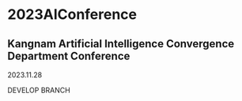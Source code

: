 # 2023AIConference
## Kangnam Artificial Intelligence Convergence Department Conference
2023.11.28

DEVELOP BRANCH
